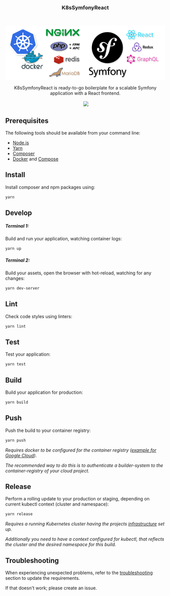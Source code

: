 <h3 align="center">K8sSymfonyReact</h3>
<br />
<p align="center">
  <a href="#">
    <img src="./resources/stack.png" width="890" />
  </a>
</p>

<p align="center">
  K8sSymfonyReact is ready-to-go boilerplate for a scalable Symfony application with a React frontend.<br />
  <br />
  <a href="./LICENSE"><img src="https://img.shields.io/github/license/mashape/apistatus.svg?maxAge=2592000" alt=""></a>
  <img src="https://img.shields.io/badge/contributions-welcome-green.svg">
</p>

## Prerequisites
The following tools should be available from your command line:

- [Node.js](https://nodejs.org)
- [Yarn](https://yarnpkg.com)
- [Composer](https://getcomposer.org)
- [Docker](https://www.docker.com/get-docker) and [Compose](https://docs.docker.com/compose/)

## Install
Install composer and npm packages using:
```bash
yarn
```

## Develop
##### Terminal 1:
Build and run your application, watching container logs:
```bash
yarn up
```

##### Terminal 2:
Build your assets, open the browser with hot-reload, watching for any changes:
```bash
yarn dev-server
```

## Lint
Check code styles using linters:
```bash
yarn lint
```

## Test
Test your application:
```bash
yarn test
```

## Build
Build your application for production:
```bash
yarn build
```

## Push
Push the build to your container registry:
```bash
yarn push
```
_Requires docker to be configured for the container registry ([example for Google Cloud](https://github.com/webbertakken/PracticalNotes/blob/master/Cloud/Google/K8sContainerRegistry.md))._

_The recommended way to do this is to authenticate a builder-system to the
container-registry of your cloud project._

## Release
Perform a rolling update to your production or staging,
depending on current kubectl context (cluster and namespace):
```bash
yarn release
```
_Requires a running Kubernetes cluster having the projects
[infrastructure](.k8s/infrastructure/README.md) set up._

_Additionally you need to have a context configured for kubectl,
that reflects the cluster and the desired namespace for this build._

## Troubleshooting
When experiencing unexpected problems, refer to the
[troubleshooting](development.md#troubleshooting)
section to update the requirements.

If that doesn't work; please create an issue.

